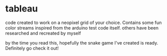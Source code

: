 # tableau
code created to work on a neopixel grid of your choice. Contains some fun color streams inspired from the arduino test code itself.
others have been researched and recreated by myself

by the time you read this, hopefully the snake game I've created is ready. Definitely go check it out!
